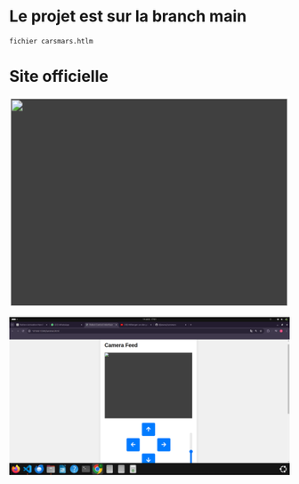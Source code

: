 # Le projet est sur la branch main 
    fichier carsmars.htlm

# Site officielle

![Camera Feed](camera.png)


![Camera Feed](control.png)
